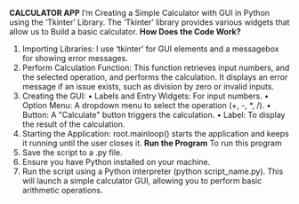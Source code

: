**CALCULATOR APP**
I’m Creating a Simple Calculator with GUI in Python using the ‘Tkinter’ Library. The ‘Tkinter’ library provides various widgets that allow us to Build a basic calculator.
**How Does the Code Work?**
1. Importing Libraries: I use ‘tkinter’ for GUI elements and a messagebox for showing error messages.
2. Perform Calculation Function: This function retrieves input numbers, and the selected operation, and performs the calculation. It displays an error message if an issue exists, such as division by zero or invalid inputs.
3. Creating the GUI:
•	Labels and Entry Widgets: For input numbers.
•	Option Menu: A dropdown menu to select the operation (+, -, *, /).
•	Button: A "Calculate" button triggers the calculation.
•	Label: To display the result of the calculation.
4. Starting the Application: root.mainloop() starts the application and keeps it running until the user closes it.
**Run the Program**
To run this program
1.	Save the script to a .py file.
2.	Ensure you have Python installed on your machine.
3.	Run the script using a Python interpreter (python script_name.py).
This will launch a simple calculator GUI, allowing you to perform basic arithmetic operations.
